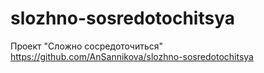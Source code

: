 # slozhno-sosredotochitsya
Проект "Сложно сосредоточиться"  
https://github.com/AnSannikova/slozhno-sosredotochitsya
